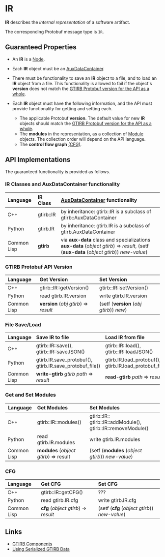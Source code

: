 IR
==========

**IR** describes the *internal representation* of a software artifact.

The corresponding Protobuf message type is `IR`.


Guaranteed Properties
---------------------

- An **IR** is a [Node](Node.md).

- Each **IR** object must be an [AuxDataContainer](AuxDataContainer.md).

- There must be functionality to save an **IR** object to a file, and
  to load an **IR** object from a file. This functionality is allowed
  to fail if the object's **version** does not match the [GTIRB
  Protobuf version for the API as a whole](Version.md).

- Each **IR** object must have the following information, and the API
  must provide functionality for getting and setting each.
  - The applicable Protobuf **version**.
    The default value for new **IR** objects should match the
    [GTIRB Protobuf version for the API as a whole](Version.md).
  - The **modules** in the representation, as a collection of
    [Module](Module.md) objects. The collection order will depend on
    the API language.
  - The **control flow graph** [(CFG)](CFG.md).


API Implementations
--------------------

The guaranteed functionality is provided as follows.

### IR Classes and AuxDataContainer functionality

| Language    | IR Class  | [AuxDataContainer](AuxDataContainer.md) functionality              |
|:------------|:----------|:-------------------------------------------------------------------|
| C++         | gtirb::IR | by inheritance: gtirb::IR is a subclass of gtirb::AuxDataContainer |
| Python      | gtirb.IR  | by inheritance: gtirb.IR is a subclass of gtirb.AuxDataContainer   |
| Common Lisp | **gtirb** | via **aux-data** class and specializations **aux-data** (*object* *gtirb*) => *result*, (setf (**aux-data** (*object* *gtirb*)) *new-value*) |


### GTIRB Protobuf API Version


| Language    | Get Version             | Set Version             |
|:------------|:------------------------|:------------------------|
| C++         | gtirb::IR::getVersion() | gtirb::IR::setVersion() |
| Python      | read gtirb.IR.version   | write gtirb.IR.version  |
| Common Lisp | **version** (*obj* *gtirb*) => *result* | (setf (**version** (*obj* *gtirb*)) *new*) |


### File Save/Load

| Language    | Save IR to file         | Load IR from file            |
|:------------|:------------------------|:------------------------|
| C++         | gtirb::IR::save(), gtirb::IR::saveJSON() | gtirb::IR::load(), gtirb::IR::loadJSON() |
| Python      | gtirb.IR.save_protobuf(), gtirb.IR.save_protobuf_file() | gtirb.IR.load_protobuf(), gtirb.IR.load_protobuf_file() |
| Common Lisp |  **write-gtirb** *gtirb* *path* => *result* | **read-gtirb** *path* => *result* |




### Get and Set Modules

| Language    | Get Modules                          | Set Modules            |
|-------------|:-------------------------------------|:-----------------------|
| C++         | gtirb::IR::modules()                 | gtirb::IR:: gtirb::IR::addModule(), gtirb::IR::removeModule() |
| Python      | read gtirb.IR.modules                | write gtirb.IR.modules |
| Common Lisp | **modules** (*object* *gtirb*) => result | (setf (**modules** (*object* *gtirb*)) *new-value*) |






### CFG


| Language    | Get CFG                                | Set CFG                                         |
|:------------|:---------------------------------------|:------------------------------------------------|
| C++         | gtirb::IR::getCFG()                    | ???                                             |
| Python      | read gtirb.IR.cfg                      | write gtirb.IR.cfg                              |
| Common Lisp | **cfg** (*object* *gtirb*) => *result* | (setf (**cfg** (*object* *gtirb*)) *new-value*) |


Links
--------------------

- [GTIRB Components](COMPONENTS.md)
- [Using Serialized GTIRB Data](../../PROTOBUF.md)
